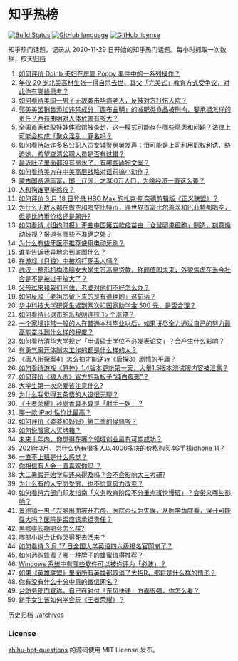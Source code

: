 # 知乎热榜
[![Build Status](https://github.com/ToWeLong/zhihu-hot-questions/workflows/CI/badge.svg)](https://github.com/ToWeLong/zhihu-hot-questions/actions)
[![GitHub language](https://img.shields.io/badge/language-golang-orange.svg)](https://golang.org/)
[![GitHub license](https://img.shields.io/github/license/ToWeLong/zhihu-hot-questions)](https://github.com/ToWeLong/zhihu-hot-questions/blob/main/LICENSE)

知乎热门话题，记录从 2020-11-29 日开始的知乎热门话题。每小时抓取一次数据，按天[归档](./archives)

<!-- BEGIN -->

1. [如何评价 Doinb 夫妇在房管 Poppy 事件中的一系列操作？](https://www.zhihu.com/question/449945582)
1. [年仅 20 岁北美高材生张一得自杀去世，其父「完美式」教育方式受争议，对此你有哪些思考？](https://www.zhihu.com/question/449966294)
1. [如何看待美国一男子无故袭击华裔老人，反被对方打伤入院？](https://www.zhihu.com/question/450009541)
1. [郭美美因销售添加违禁成分「西布曲明」的减肥类食品被刑拘，要承担怎样的责任？西布曲明对人体危害有多大？](https://www.zhihu.com/question/450038086)
1. [全国首家硅胶娃娃体验馆被查封，这一模式可能存在哪些隐患和问题？法律上可能会构成「聚众淫乱」罪名吗？](https://www.zhihu.com/question/449946558)
1. [如何看待敲诈多名公职人员女辅警舅舅发声：很可能是上司利用职权利诱、胁迫她，希望查清公职人员是否有过错？](https://www.zhihu.com/question/449963679)
1. [最近肚子里面都没有墨水了，有哪些舔狗文案？](https://www.zhihu.com/question/442325192)
1. [如何看待美方在中美高层战略对话前搞小动作？](https://www.zhihu.com/question/449880868)
1. [蒙古国资源丰富，国土辽阔，才300万人口，为啥经济一直这么差？](https://www.zhihu.com/question/449603167)
1. [人和狗谁更能熬夜？](https://www.zhihu.com/question/449223921)
1. [如何评价 3 月 18 日登录 HBO Max 的扎克·斯奈德剪辑版《正义联盟》？](https://www.zhihu.com/question/449895743)
1. [为什么无数人都在做空和唱空比特币，连世界首富比尔盖茨和巴菲特都唱空，但是比特币价格还是飙升?](https://www.zhihu.com/question/445438464)
1. [如何看待《纽约时报》歪曲中国第五款疫苗由「仓鼠卵巢细胞」制造，刻意煽动歧视？报道有哪些不准确之处？](https://www.zhihu.com/question/449995119)
1. [为什么有些牙医不推荐使用电动牙刷？](https://www.zhihu.com/question/364359077)
1. [谁能告诉我异地恋到底图什么？](https://www.zhihu.com/question/304440293)
1. [在游戏《只狼》中被鸡打死丢人吗？](https://www.zhihu.com/question/447472146)
1. [武汉一整形机构洗脑女大学生签高息贷款，称颜值即未来，外貌焦虑在当今社会是不是被过于放大了？](https://www.zhihu.com/question/449588571)
1. [父母过来和我们同住，老婆对他们不好怎么办？](https://www.zhihu.com/question/421849969)
1. [如何反驳「老祖宗留下来的是有道理的」这句话？](https://www.zhihu.com/question/443549768)
1. [华中科技大学研究生迟到两次扣国家助学金 500 元，是否合理？](https://www.zhihu.com/question/449823590)
1. [如何看待已退市的乐视网连拉 15 个涨停？](https://www.zhihu.com/question/449947983)
1. [一个家境非常一般的人在普通本科毕业以后，如果拼尽全力通过自己的努力最高能奋斗到什么样的程度？](https://www.zhihu.com/question/450001901)
1. [如何看待清华大学规定「申请硕士学位不必发表论文」？会产生什么影响？](https://www.zhihu.com/question/450026925)
1. [有勇气离开体制内工作的都是什么样的人？](https://www.zhihu.com/question/422565725)
1. [《唐人街探案4》怎么拍才能逆转《唐探3》剧情的平庸？](https://www.zhihu.com/question/444403589)
1. [如何看待游戏《原神》1.4版本更新第一天，大量1.5版本测试服内容被泄露？](https://www.zhihu.com/question/449932149)
1. [如何评价《狼人杀》官方的新板子“纯白夜影”？](https://www.zhihu.com/question/448797084)
1. [大学生第一次恋爱该注意什么?](https://www.zhihu.com/question/441926151)
1. [为什么我觉得五条悟的人设很无聊？](https://www.zhihu.com/question/434995637)
1. [《王者荣耀》孙尚香算不算是「射手一姐」？](https://www.zhihu.com/question/389429452)
1. [哪一款 iPad 性价比最高？](https://www.zhihu.com/question/308539780)
1. [如何评价《婆婆和妈妈》第二季的侯佩岑？](https://www.zhihu.com/question/448638378)
1. [如何说服家人买烤箱？](https://www.zhihu.com/question/29666862)
1. [未来十年内，你觉得在哪个领域创业最有可能成功？](https://www.zhihu.com/question/441174586)
1. [2021年3月，为什么仍有很多人以4000多块的价格购买4G手机iphone 11？](https://www.zhihu.com/question/449720181)
1. [一直不上班是什么感觉？](https://www.zhihu.com/question/357403839)
1. [你相信有人会一直喜欢你吗 ？](https://www.zhihu.com/question/445901718)
1. [大二暑假开始学车还来得及吗？会不会影响大三考研?](https://www.zhihu.com/question/445371555)
1. [为什么有的人宁愿受穷，也不愿意努力改变？](https://www.zhihu.com/question/445684734)
1. [如何看待六部门印发指南「义务教育阶段不分重点班快慢班」？会带来哪些影响？](https://www.zhihu.com/question/450025325)
1. [景德镇一男子左脑出血被开右颅，医院否认为失误，从医学角度看，误开可能性大吗？医院是否应该承担责任？](https://www.zhihu.com/question/449989317)
1. [黑咖啡长期喝会怎么样?](https://www.zhihu.com/question/443313181)
1. [哪部小说会让你哭得死去活来？](https://www.zhihu.com/question/441138594)
1. [如何看待 3 月 17 日全国大学英语四六级报名官网崩了？](https://www.zhihu.com/question/449770445)
1. [如何选购蜂蜜？哪一种牌子的蜂蜜值得推荐？](https://www.zhihu.com/question/24640533)
1. [Windows 系统中有哪些软件可以被你评为「必装」？](https://www.zhihu.com/question/21287237)
1. [如果《英雄联盟》里面所有英雄都取消了大招R，那将是什么样的情形？](https://www.zhihu.com/question/448596752)
1. [你有没有什么十分中意的微信网名？](https://www.zhihu.com/question/363035181)
1. [台防务部门宣称，自己在对付「东风快递」方面很强，你怎么看？](https://www.zhihu.com/question/449965641)
1. [新手女生该如何学会玩《王者荣耀》？](https://www.zhihu.com/question/314613607)

<!-- END -->

历史归档 [./archives](./archives)


### License
[zhihu-hot-questions](https://github.com/towelong/zhihu-hot-questions) 的源码使用 MIT License 发布。